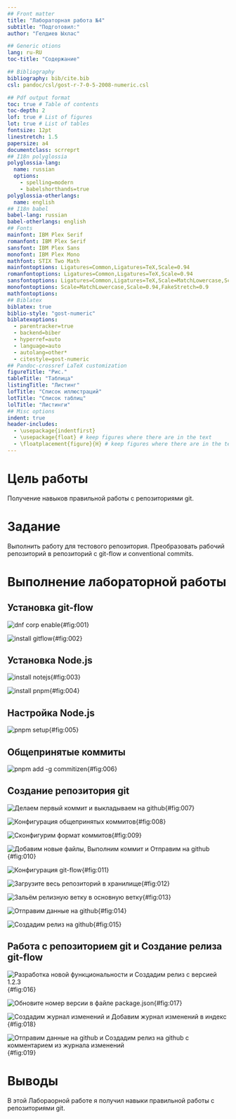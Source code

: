 ```yaml
---
## Front matter
title: "Лабораторная работа №4"
subtitle: "Подготовил:"
author: "Гелдиев Ыхлас"

## Generic otions
lang: ru-RU
toc-title: "Содержание"

## Bibliography
bibliography: bib/cite.bib
csl: pandoc/csl/gost-r-7-0-5-2008-numeric.csl

## Pdf output format
toc: true # Table of contents
toc-depth: 2
lof: true # List of figures
lot: true # List of tables
fontsize: 12pt
linestretch: 1.5
papersize: a4
documentclass: scrreprt
## I18n polyglossia
polyglossia-lang:
  name: russian
  options:
	- spelling=modern
	- babelshorthands=true
polyglossia-otherlangs:
  name: english
## I18n babel
babel-lang: russian
babel-otherlangs: english
## Fonts
mainfont: IBM Plex Serif
romanfont: IBM Plex Serif
sansfont: IBM Plex Sans
monofont: IBM Plex Mono
mathfont: STIX Two Math
mainfontoptions: Ligatures=Common,Ligatures=TeX,Scale=0.94
romanfontoptions: Ligatures=Common,Ligatures=TeX,Scale=0.94
sansfontoptions: Ligatures=Common,Ligatures=TeX,Scale=MatchLowercase,Scale=0.94
monofontoptions: Scale=MatchLowercase,Scale=0.94,FakeStretch=0.9
mathfontoptions:
## Biblatex
biblatex: true
biblio-style: "gost-numeric"
biblatexoptions:
  - parentracker=true
  - backend=biber
  - hyperref=auto
  - language=auto
  - autolang=other*
  - citestyle=gost-numeric
## Pandoc-crossref LaTeX customization
figureTitle: "Рис."
tableTitle: "Таблица"
listingTitle: "Листинг"
lofTitle: "Список иллюстраций"
lotTitle: "Список таблиц"
lolTitle: "Листинги"
## Misc options
indent: true
header-includes:
  - \usepackage{indentfirst}
  - \usepackage{float} # keep figures where there are in the text
  - \floatplacement{figure}{H} # keep figures where there are in the text
---
```


# Цель работы

Получение навыков правильной работы с репозиториями git.

# Задание

Выполнить работу для тестового репозитория.
Преобразовать рабочий репозиторий в репозиторий с git-flow и conventional commits.

# Выполнение лабораторной работы

## Установка git-flow

![dnf corp enable](image/dnf_enable.png){#fig:001}

![install gitflow](image/install_gitflow.png){#fig:002}

## Установка Node.js

![install notejs](image/install_notejs.png){#fig:003}

![install pnpm](image/install_pnpm.png){#fig:004}

## Настройка Node.js

![pnpm setup](image/pnpm_source.png){#fig:005}

## Общепринятые коммиты

![*pnpm add -g commitizen*](image/pnpm_add.png){#fig:006}

## Создание репозитория git

![Делаем первый коммит и выкладываем на github](image/create_git.png){#fig:007}

![Конфигурация общепринятых коммитов](image/pnpm_init.png){#fig:008}

![Сконфигурим формат коммитов](image/package.json.png){#fig:009}

![Добавим новые файлы, Выполним коммит и Отправим на github](image/git_add_cz_push.png){#fig:010}

![Конфигурация git-flow](image/git_flow_init.png){#fig:011}

![Загрузите весь репозиторий в хранилище](image/git_push_all.png){#fig:012}

![Зальём релизную ветку в основную ветку](image/git_flow_finish.png){#fig:013}

![Отправим данные на github](image/git_push.png){#fig:014}

![Создадим релиз на github](image/git_create_release.png){#fig:015}

## Работа с репозиторием git и Создание релиза git-flow

![Разработка новой функциональности и Создадим релиз с версией 1.2.3](image/flow_feature_branch.png){#fig:016}

![Обновите номер версии в файле package.json](image/change_version_package_json.png){#fig:017}

![Создадим журнал изменений  и Добавим журнал изменений в индекс](image/git_flow_release_1.2.3.png){#fig:018}

![Отправим данные на github и Создадим релиз на github с комментарием из журнала изменений](image/git_release_create_v1.2.3.png){#fig:019}

# Выводы

В этой Лабораорной работе я получил навыки правильной работы с репозиториями git.

